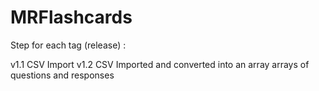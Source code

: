 # MRFlashcards


Step for each tag (release) :

v1.1 CSV Import
v1.2 CSV Imported and converted into an array arrays of questions and responses
